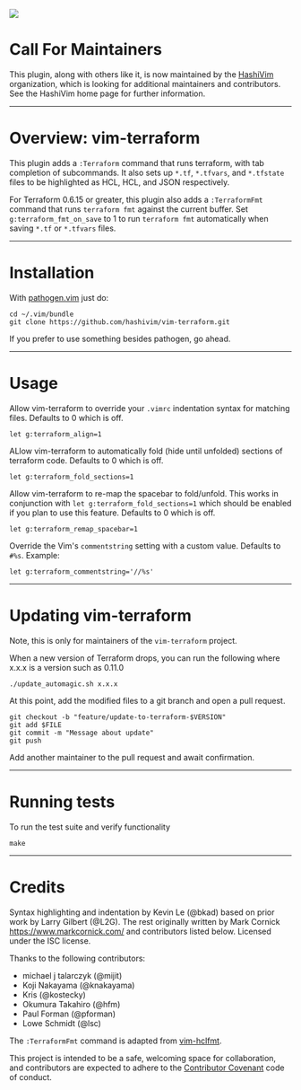 [![](https://img.shields.io/badge/Supports%20Terraform%20Version-%3E%3D0.11.10-blue.svg)](https://github.com/hashicorp/terraform/blob/v0.11.10/CHANGELOG.md)

# Call For Maintainers

This plugin, along with others like it, is now maintained by the
[HashiVim](http://hashivim.github.io/) organization, which is looking for
additional maintainers and contributors. See the HashiVim home page for
further information.
- - - -
# Overview: vim-terraform

This plugin adds a `:Terraform` command that runs terraform, with tab
completion of subcommands. It also sets up `*.tf`, `*.tfvars`, and
`*.tfstate` files to be highlighted as HCL, HCL, and JSON respectively.

For Terraform 0.6.15 or greater, this plugin also adds a `:TerraformFmt`
command that runs `terraform fmt` against the current buffer. Set
`g:terraform_fmt_on_save` to 1 to run `terraform fmt` automatically when
saving `*.tf` or `*.tfvars` files.

- - - -
# Installation

With [pathogen.vim](https://github.com/tpope/vim-pathogen) just do:

    cd ~/.vim/bundle
    git clone https://github.com/hashivim/vim-terraform.git

If you prefer to use something besides pathogen, go ahead.

- - - -
# Usage

Allow vim-terraform to override your `.vimrc` indentation syntax for matching files. Defaults to 0 which is off.

    let g:terraform_align=1

ALlow vim-terraform to automatically fold (hide until unfolded) sections of terraform code. Defaults to 0 which is off.

    let g:terraform_fold_sections=1

Allow vim-terraform to re-map the spacebar to fold/unfold. This works in conjunction with `let g:terraform_fold_sections=1` which should be enabled if you plan to use this feature. Defaults to 0 which is off.

    let g:terraform_remap_spacebar=1

Override the Vim's `commentstring` setting with a custom value. Defaults to
`#%s`. Example:

    let g:terraform_commentstring='//%s'

- - - -
# Updating vim-terraform
Note, this is only for maintainers of the `vim-terraform` project.

When a new version of Terraform drops, you can run the following where x.x.x is a version such as 0.11.0

    ./update_automagic.sh x.x.x

At this point, add the modified files to a git branch and open a pull request.

	git checkout -b "feature/update-to-terraform-$VERSION"
	git add $FILE
	git commit -m "Message about update"
	git push

Add another maintainer to the pull request and await confirmation.

- - - -
# Running tests

To run the test suite and verify functionality

    make

- - - -
# Credits

Syntax highlighting and indentation by Kevin Le (@bkad) based on prior work by
Larry Gilbert (@L2G). The rest originally written by Mark Cornick
<https://www.markcornick.com/> and contributors listed below. Licensed under the
ISC license.

Thanks to the following contributors:

-   michael j talarczyk (@mijit)
-   Koji Nakayama (@knakayama)
-   Kris (@kostecky)
-   Okumura Takahiro (@hfm)
-   Paul Forman (@pforman)
-   Lowe Schmidt (@lsc)

The `:TerraformFmt` command is adapted from
[vim-hclfmt](https://github.com/fatih/vim-hclfmt/blob/master/autoload/fmt.vim).

This project is intended to be a safe, welcoming space for collaboration, and
contributors are expected to adhere to the [Contributor
Covenant](http://contributor-covenant.org) code of conduct.
